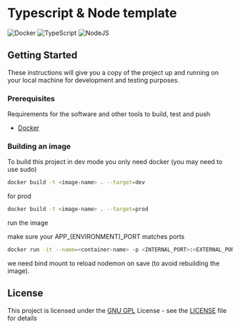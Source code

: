 # Typescript & Node template

![Docker](https://img.shields.io/badge/docker-%230db7ed.svg?style=for-the-badge&logo=docker&logoColor=white) ![TypeScript](https://img.shields.io/badge/typescript-%23007ACC.svg?style=for-the-badge&logo=typescript&logoColor=white) ![NodeJS](https://img.shields.io/badge/node.js-6DA55F?style=for-the-badge&logo=node.js&logoColor=white)

## Getting Started

These instructions will give you a copy of the project up and running on your local machine for development and testing purposes.

### Prerequisites

Requirements for the software and other tools to build, test and push

- [Docker](https://docs.docker.com/get-docker/)

### Building an image

To build this project in dev mode you only need docker (you may need to use sudo)

```bash
docker build -t <image-name> . --target=dev
```

for prod

```bash
docker build -t <image-name> . --target=prod
```

run the image

make sure your APP\_(ENVIRONMENT)\_PORT matches ports

```bash
docker run -it --name=<container-name> -p <INTERNAL_PORT>:<EXTERNAL_PORT> --mount type=bind,source="$(pwd)",target=/app <image-name> .
```

we need bind mount to reload nodemon on save (to avoid rebuilding the image).

## License

This project is licensed under the [GNU GPL](LICENSE) License - see the [LICENSE](LICENSE) file for details
